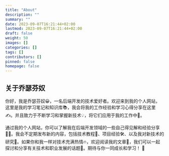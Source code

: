 ```yaml
---
title: "About"
description: ""
summary: ""
date: 2023-09-07T16:21:44+02:00
lastmod: 2023-09-07T16:21:44+02:00
draft: false
weight: 50
images: []
categories: []
tags: []
contributors: []
pinned: false
homepage: false
---
```










## 关于乔瑟芬奴

你好，我是乔瑟芬奴😀，一名后端开发的技术爱好者。欢迎来到我的个人网站，这里是我的学习笔记和知识库📚，我会将我的工作经验和学习心得分享在这里✍️。并且致力于不断学习和掌握新技术💡，将它们应用于我的工作中💼。






通过我的个人网站，你可以了解我在后端开发领域的一些自己得见解和经验分享👨‍💻。我会不定期发布新的内容，包括技术教程📖、项目经验🛠️、以及我对新技术的研究🔬。如果你和我一样对技术充满热情🔥，欢迎阅读我的文章📝，我们可以一起探讨和分享有关技术和职业发展的话题💬。期待与你一同成长和学习！ 🚀
